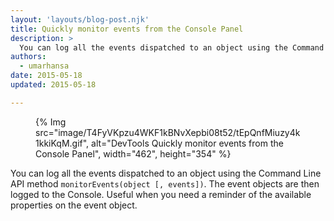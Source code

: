 ```yaml
---
layout: 'layouts/blog-post.njk'
title: Quickly monitor events from the Console Panel
description: >
  You can log all the events dispatched to an object using the Command Line API method monitorEvents(object [, events]).
authors:
  - umarhansa
date: 2015-05-18
updated: 2015-05-18

---
```


<figure>
{% Img src="image/T4FyVKpzu4WKF1kBNvXepbi08t52/tEpQnfMiuzy4k1kkiKqM.gif", alt="DevTools Quickly monitor events from the Console Panel", width="462", height="354" %}
</figure>


You can log all the events dispatched to an object using the Command Line API method `monitorEvents(object [, events])`. The event objects are then logged to the Console. Useful when you need a reminder of the available properties on the event object.


